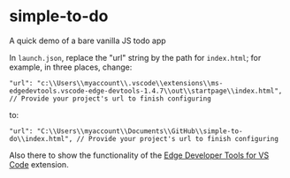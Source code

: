 # simple-to-do

A quick demo of a bare vanilla JS todo app

In `launch.json`, replace the "url" string by the path for `index.html`; for example, in three places, change:
```
"url": "c:\\Users\\myaccount\\.vscode\\extensions\\ms-edgedevtools.vscode-edge-devtools-1.4.7\\out\\startpage\\index.html", // Provide your project's url to finish configuring
```
to:

```
"url": "C:\\Users\\myaccount\\Documents\\GitHub\\simple-to-do\\index.html", // Provide your project's url to finish configuring
```

Also there to show the functionality of the [Edge Developer Tools for VS Code](https://aka.ms/devtools-for-code) extension.
